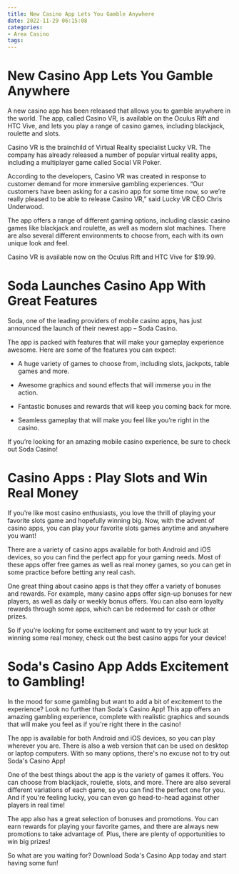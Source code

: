 ```yaml
---
title: New Casino App Lets You Gamble Anywhere
date: 2022-11-29 06:15:08
categories:
- Area Casino
tags:
---
```



#  New Casino App Lets You Gamble Anywhere

A new casino app has been released that allows you to gamble anywhere in the world. The app, called Casino VR, is available on the Oculus Rift and HTC Vive, and lets you play a range of casino games, including blackjack, roulette and slots.

Casino VR is the brainchild of Virtual Reality specialist Lucky VR. The company has already released a number of popular virtual reality apps, including a multiplayer game called Social VR Poker.

According to the developers, Casino VR was created in response to customer demand for more immersive gambling experiences. “Our customers have been asking for a casino app for some time now, so we’re really pleased to be able to release Casino VR,” said Lucky VR CEO Chris Underwood.

The app offers a range of different gaming options, including classic casino games like blackjack and roulette, as well as modern slot machines. There are also several different environments to choose from, each with its own unique look and feel.

Casino VR is available now on the Oculus Rift and HTC Vive for $19.99.

#  Soda Launches Casino App With Great Features

Soda, one of the leading providers of mobile casino apps, has just announced the launch of their newest app – Soda Casino.

The app is packed with features that will make your gameplay experience awesome. Here are some of the features you can expect:

* A huge variety of games to choose from, including slots, jackpots, table games and more.

* Awesome graphics and sound effects that will immerse you in the action.

* Fantastic bonuses and rewards that will keep you coming back for more.

* Seamless gameplay that will make you feel like you’re right in the casino.

If you’re looking for an amazing mobile casino experience, be sure to check out Soda Casino!

#  Casino Apps : Play Slots and Win Real Money

If you’re like most casino enthusiasts, you love the thrill of playing your favorite slots game and hopefully winning big. Now, with the advent of casino apps, you can play your favorite slots games anytime and anywhere you want!

There are a variety of casino apps available for both Android and iOS devices, so you can find the perfect app for your gaming needs. Most of these apps offer free games as well as real money games, so you can get in some practice before betting any real cash.

One great thing about casino apps is that they offer a variety of bonuses and rewards. For example, many casino apps offer sign-up bonuses for new players, as well as daily or weekly bonus offers. You can also earn loyalty rewards through some apps, which can be redeemed for cash or other prizes.

So if you’re looking for some excitement and want to try your luck at winning some real money, check out the best casino apps for your device!

#  Soda's Casino App Adds Excitement to Gambling!

In the mood for some gambling but want to add a bit of excitement to the experience? Look no further than Soda's Casino App! This app offers an amazing gambling experience, complete with realistic graphics and sounds that will make you feel as if you're right there in the casino!

The app is available for both Android and iOS devices, so you can play wherever you are. There is also a web version that can be used on desktop or laptop computers. With so many options, there's no excuse not to try out Soda's Casino App!

One of the best things about the app is the variety of games it offers. You can choose from blackjack, roulette, slots, and more. There are also several different variations of each game, so you can find the perfect one for you. And if you're feeling lucky, you can even go head-to-head against other players in real time!

The app also has a great selection of bonuses and promotions. You can earn rewards for playing your favorite games, and there are always new promotions to take advantage of. Plus, there are plenty of opportunities to win big prizes!

So what are you waiting for? Download Soda's Casino App today and start having some fun!